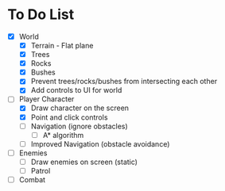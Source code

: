 # To Do List

- [x] World
  - [x] Terrain - Flat plane
  - [x] Trees
  - [x] Rocks
  - [x] Bushes
  - [x] Prevent trees/rocks/bushes from intersecting each other
  - [x] Add controls to UI for world
- [ ] Player Character
  - [x] Draw character on the screen
  - [x] Point and click controls
  - [ ] Navigation (ignore obstacles)
    - [ ] A\* algorithm
  - [ ] Improved Navigation (obstacle avoidance)
- [ ] Enemies
  - [ ] Draw enemies on screen (static)
  - [ ] Patrol
- [ ] Combat
